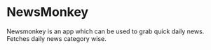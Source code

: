 # NewsMonkey
Newsmonkey is an app which can be used to grab quick daily news. Fetches daily news category wise.
